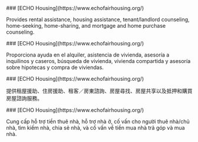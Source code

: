 <RenderIf language="en,tl">
### [ECHO Housing](https://www.echofairhousing.org/)

Provides rental assistance, housing assistance, tenant/landlord counseling, home-seeking, home-sharing, and mortgage and home purchase counseling.

</RenderIf>
<RenderIf language="es">
### [ECHO Housing](https://www.echofairhousing.org/)

Proporciona ayuda en el alquiler, asistencia de vivienda, asesoría a inquilinos y caseros, búsqueda de vivienda, vivienda compartida y asesoría sobre hipotecas y compra de viviendas.

</RenderIf>
<RenderIf language="zh">
### [ECHO Housing](https://www.echofairhousing.org/)

提供租屋援助、住房援助、租客／房東諮詢、房屋尋找、房屋共享以及抵押和購買房屋諮詢服務。

</RenderIf>
<RenderIf language="vi">
### [ECHO Housing](https://www.echofairhousing.org/)

Cung cấp hỗ trợ tiền thuê nhà, hỗ trợ nhà ở, cố vấn cho người thuê nhà/chủ nhà, tìm kiếm nhà, chia sẻ nhà, và cố vấn về tiền mua nhà trả góp và mua nhà.

</RenderIf>
